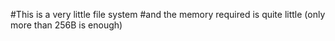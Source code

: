 #This is a very little file system
#and the memory required is quite little (only more than 256B is enough)
